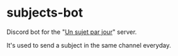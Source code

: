 # subjects-bot

Discord bot for the "[Un sujet par jour](https://discord.gg/e77VtYhwbC)" server.

It's used to send a subject in the same channel everyday.
